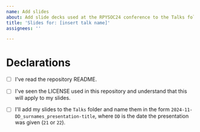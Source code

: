 ```yaml
---
name: Add slides
about: Add slide decks used at the RPYSOC24 conference to the Talks folder.
title: 'Slides for: [insert talk name]'
assignees: ''

---
```


# Declarations

- [ ] I've read the repository README.
- [ ] I've seen the LICENSE used in this repository and understand that this will apply to my slides.
- [ ] I'll add my slides to the `Talks` folder and name them in the form `2024-11-DD_surnames_presentation-title`, where `DD` is the date the presentation was given (`21` or `22`).


